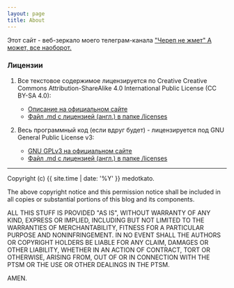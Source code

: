 ```yaml
---
layout: page
title: About
---
```


<p class="message">
  Этот сайт - веб-зеркало моего телеграм-канала <a href="https://t.me/nezhmet">"Череп не жмет" А может, все наоборот.</a>
</p>

### Лицензии

1. Все текстовое содержимое лицензируется по Creative Creative Commons Attribution-ShareAlike 4.0 International Public License (CC BY-SA 4.0):
   - [Описание на официальном сайте](https://creativecommons.org/licenses/by-sa/4.0/)
   - [Файл .md с лицензией (англ.) в папке /licenses](/licenses/LICENSE_CC_BY_SA_EN.md)

2. Весь программный код (если вдруг будет) - лицензируется под GNU General Public License v3:
    - [GNU GPLv3 на официальном сайте](https://www.gnu.org/licenses/gpl-3.0.html)
    - [Файл .md с лицензией (англ.) в папке /licenses](licenses/LICENSE_GNU_GPLv3_EN.md)

---

Copyright (c) {{ site.time | date: '%Y' }} medotkato.

The above copyright notice and this permission notice shall be included in all copies or substantial portions of this blog and its components.

ALL THIS STUFF IS PROVIDED "AS IS", WITHOUT WARRANTY OF ANY KIND, EXPRESS OR IMPLIED, INCLUDING BUT NOT LIMITED TO THE WARRANTIES OF MERCHANTABILITY, FITNESS FOR A PARTICULAR PURPOSE AND NONINFRINGEMENT. IN NO EVENT SHALL THE AUTHORS OR COPYRIGHT HOLDERS BE LIABLE FOR ANY CLAIM, DAMAGES OR OTHER LIABILITY, WHETHER IN AN ACTION OF CONTRACT, TORT OR OTHERWISE, ARISING FROM, OUT OF OR IN CONNECTION WITH THE PTSM OR THE USE OR OTHER DEALINGS IN THE PTSM.

AMEN.
